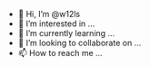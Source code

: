 - 👋 Hi, I’m @w12ls
- 👀 I’m interested in ...
- 🌱 I’m currently learning ...
- 💞️ I’m looking to collaborate on ...
- 📫 How to reach me ...

<!---
w12ls/w12ls is a ✨ special ✨ repository because its `README.md` (this file) appears on your GitHub profile.
You can click the Preview link to take a look at your changes.
--->
